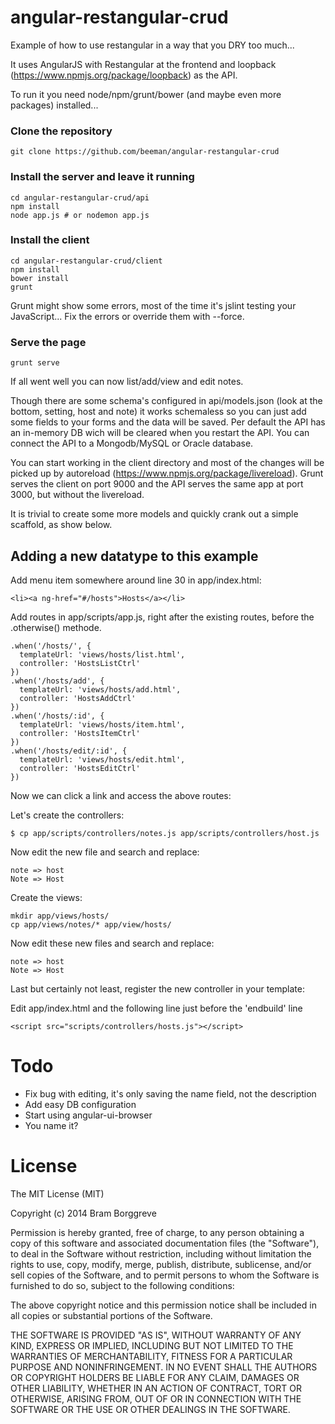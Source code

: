 # angular-restangular-crud

Example of how to use restangular in a way that you DRY too much... 

It uses AngularJS with Restangular at the frontend and loopback (https://www.npmjs.org/package/loopback) as the API.

To run it you need node/npm/grunt/bower (and maybe even more packages) installed...

### Clone the repository

    git clone https://github.com/beeman/angular-restangular-crud

### Install the server and leave it running 

    cd angular-restangular-crud/api
    npm install
    node app.js # or nodemon app.js

### Install the client

    cd angular-restangular-crud/client
    npm install 
    bower install
    grunt

Grunt might show some errors, most of the time it's jslint testing your JavaScript... Fix the errors or override them with --force.

### Serve the page

    grunt serve

If all went well you can now list/add/view and edit notes.

Though there are some schema's configured in api/models.json (look at the bottom, setting, host and note) it works schemaless so you can just add some fields to your forms and the data will be saved. Per default the API has an in-memory DB wich will be cleared when you restart the API. You can connect the API to a Mongodb/MySQL or Oracle database.

You can start working in the client directory and most of the changes will be picked up by autoreload (https://www.npmjs.org/package/livereload). Grunt serves the client on port 9000 and the API serves the same app at port 3000, but without the livereload.

It is trivial to create some more models and quickly crank out a simple scaffold, as show below. 

## Adding a new datatype to this example

Add menu item somewhere around line 30 in app/index.html:

    <li><a ng-href="#/hosts">Hosts</a></li>

Add routes in app/scripts/app.js, right after the existing routes, before the .otherwise() methode.

    .when('/hosts/', {
      templateUrl: 'views/hosts/list.html',
      controller: 'HostsListCtrl'
    })
    .when('/hosts/add', {
      templateUrl: 'views/hosts/add.html',
      controller: 'HostsAddCtrl'
    })
    .when('/hosts/:id', {
      templateUrl: 'views/hosts/item.html',
      controller: 'HostsItemCtrl'
    })
    .when('/hosts/edit/:id', {
      templateUrl: 'views/hosts/edit.html',
      controller: 'HostsEditCtrl'
    })

Now we can click a link and access the above routes:

Let's create the controllers:

    $ cp app/scripts/controllers/notes.js app/scripts/controllers/host.js 

Now edit the new file and search and replace:

    note => host
    Note => Host

Create the views:

    mkdir app/views/hosts/
    cp app/views/notes/* app/view/hosts/

Now edit these new files and search and replace:

    note => host
    Note => Host

Last but certainly not least, register the new controller in your template:

Edit app/index.html and the following line just before the 'endbuild' line 

    <script src="scripts/controllers/hosts.js"></script>

# Todo

 * Fix bug with editing, it's only saving the name field, not the description
 * Add easy DB configuration
 * Start using angular-ui-browser
 * You name it?

# License

The MIT License (MIT)

Copyright (c) 2014 Bram Borggreve

Permission is hereby granted, free of charge, to any person obtaining a copy
of this software and associated documentation files (the "Software"), to deal
in the Software without restriction, including without limitation the rights
to use, copy, modify, merge, publish, distribute, sublicense, and/or sell
copies of the Software, and to permit persons to whom the Software is
furnished to do so, subject to the following conditions:

The above copyright notice and this permission notice shall be included in
all copies or substantial portions of the Software.

THE SOFTWARE IS PROVIDED "AS IS", WITHOUT WARRANTY OF ANY KIND, EXPRESS OR
IMPLIED, INCLUDING BUT NOT LIMITED TO THE WARRANTIES OF MERCHANTABILITY,
FITNESS FOR A PARTICULAR PURPOSE AND NONINFRINGEMENT. IN NO EVENT SHALL THE
AUTHORS OR COPYRIGHT HOLDERS BE LIABLE FOR ANY CLAIM, DAMAGES OR OTHER
LIABILITY, WHETHER IN AN ACTION OF CONTRACT, TORT OR OTHERWISE, ARISING FROM,
OUT OF OR IN CONNECTION WITH THE SOFTWARE OR THE USE OR OTHER DEALINGS IN
THE SOFTWARE.
